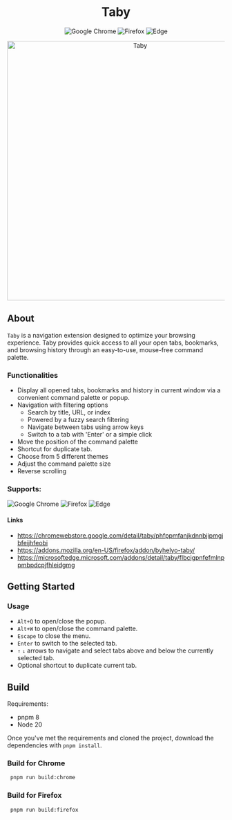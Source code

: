 <h1 align="center">Taby</h1>

<div align="center">
  
![Google Chrome](https://img.shields.io/badge/Google%20Chrome-4285F4?style=for-the-badge&logo=GoogleChrome&logoColor=white)
![Firefox](https://img.shields.io/badge/Firefox-FF7139?style=for-the-badge&logo=Firefox-Browser&logoColor=white)
![Edge](https://img.shields.io/badge/Edge-0078D7?style=for-the-badge&logo=Microsoft-edge&logoColor=white)

</div>

<div align=center>
  <img width="600" alt="Taby" src="https://github.com/ByHelyo/taby/assets/70762494/d3836640-7db0-4961-97ac-3e3a89c0ac42" />
</div>

<h2>About</h2>

`Taby` is a navigation extension designed to optimize your browsing experience. Taby provides quick access to all your open tabs, bookmarks, and browsing history through an easy-to-use, mouse-free command palette.

<h3>Functionalities</h3>

- Display all opened tabs, bookmarks and history in current window via a convenient command palette or popup.
- Navigation with filtering options
  - Search by title, URL, or index
  - Powered by a fuzzy search filtering
  - Navigate between tabs using arrow keys
  - Switch to a tab with 'Enter' or a simple click
- Move the position of the command palette
- Shortcut for duplicate tab.
- Choose from 5 different themes
- Adjust the command palette size
- Reverse scrolling

### Supports:

![Google Chrome](https://img.shields.io/badge/Google%20Chrome-4285F4?style=for-the-badge&logo=GoogleChrome&logoColor=white)
![Firefox](https://img.shields.io/badge/Firefox-FF7139?style=for-the-badge&logo=Firefox-Browser&logoColor=white)
![Edge](https://img.shields.io/badge/Edge-0078D7?style=for-the-badge&logo=Microsoft-edge&logoColor=white)

#### Links

- https://chromewebstore.google.com/detail/taby/phfppmfanjkdnnbjipmgjbfeijhfeobi
- https://addons.mozilla.org/en-US/firefox/addon/byhelyo-taby/
- https://microsoftedge.microsoft.com/addons/detail/taby/flbcigpnfefmlnppmbpdcpjfhleidgmg

<h2>Getting Started</h2>

<h3>Usage</h3>

- `Alt+Q` to open/close the popup.
- `Alt+W` to open/close the command palette.
- `Escape` to close the menu.
- `Enter` to switch to the selected tab.
- `↑` `↓` arrows to navigate and select tabs above and below the currently selected tab.
- Optional shortcut to duplicate current tab.

<h2>Build</h2>

Requirements:

- pnpm 8
- Node 20

Once you've met the requirements and cloned the project, download the dependencies with `pnpm install`.

<h3>Build for Chrome</h3>

```bash
 pnpm run build:chrome
```

<h3>Build for Firefox</h3>

```bash
 pnpm run build:firefox
```

